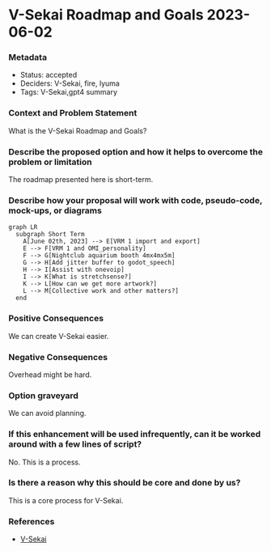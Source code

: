 # V-Sekai Roadmap and Goals 2023-06-02

### Metadata

- Status: accepted <!-- draft | proposed | rejected | accepted | deprecated | superseded by -->
- Deciders: V-Sekai, fire, lyuma
- Tags: V-Sekai,gpt4 summary

### Context and Problem Statement

What is the V-Sekai Roadmap and Goals?

### Describe the proposed option and how it helps to overcome the problem or limitation

The roadmap presented here is short-term.

### Describe how your proposal will work with code, pseudo-code, mock-ups, or diagrams

```mermaid
graph LR
  subgraph Short Term
    A[June 02th, 2023] --> E[VRM 1 import and export]
    E --> F[VRM 1 and OMI_personality]
    F --> G[Nightclub aquarium booth 4mx4mx5m]
    G --> H[Add jitter buffer to godot_speech]
    H --> I[Assist with onevoip]
    I --> K[What is stretchsense?]
    K --> L[How can we get more artwork?]
    L --> M[Collective work and other matters?]
  end
```

### Positive Consequences

We can create V-Sekai easier.

### Negative Consequences

Overhead might be hard.

### Option graveyard

We can avoid planning.

### If this enhancement will be used infrequently, can it be worked around with a few lines of script?

No. This is a process.

### Is there a reason why this should be core and done by us?

This is a core process for V-Sekai.

### References

- [V-Sekai](https://v-sekai.org/)